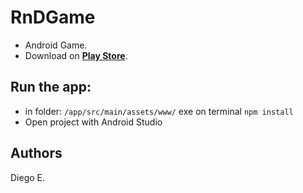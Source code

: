 # RnDGame
* Android Game.
* Download on **[Play Store](https://play.google.com/store/apps/details?id=com.diegoee.rndgame1)**.
## Run the app:
* in folder: `/app/src/main/assets/www/` exe on terminal `npm install`
* Open project with Android Studio
## Authors
Diego E.
